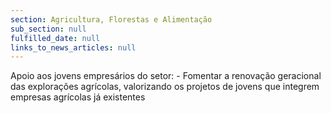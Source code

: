 ```yaml
---
section: Agricultura, Florestas e Alimentação
sub_section: null
fulfilled_date: null
links_to_news_articles: null
---
```


Apoio aos jovens empresários do setor: - Fomentar a renovação geracional das explorações agrícolas, valorizando os projetos de jovens que integrem empresas agrícolas já existentes